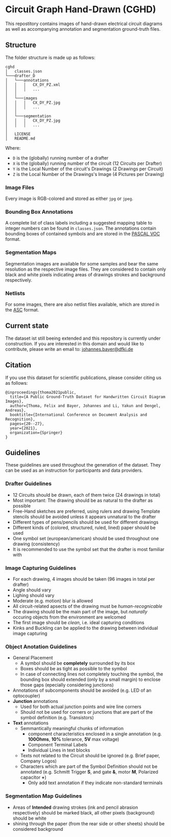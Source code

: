 # Circuit Graph Hand-Drawn (CGHD)
This repostitory contains images of hand-drawn electrical circuit diagrams as well as accompanying annotation and segmentation ground-truth files.

## Structure
The folder structure is made up as follows:

```
cghd
│   classes.json
└───drafter_D
│   └───annotations
│   │   │   CX_DY_PZ.xml
│   │   │   ...
│   │
│   └───images
│   │   │   CX_DY_PZ.jpg
│   │   │   ...
│   │
│   └───segmentation
│   │   │   CX_DY_PZ.jpg
│   │   │   ...
│
│   LICENSE
│   README.md
```

Where:

 - `D` is the (globally) running number of a drafter
 - `X` is the (globally) running number of the circuit (12 Circuits per Drafter)
 - `Y` is the Local Number of the circuit's Drawings (2 Drawings per Circuit)
 - `Z` is the Local Number of the Drawings's Image (4 Pictures per Drawing)

### Image Files
Every image is RGB-colored and stored as either `jpg` or `jpeg`.

### Bounding Box Annotations
A complete list of class labels including a suggested mapping table to integer numbers can be found in `classes.json`. The annotations contain bounding boxes of contained symbols and are stored in the [PASCAL VOC](http://host.robots.ox.ac.uk/pascal/VOC/) format.

### Segmentation Maps
Segmentation images are available for some samples and bear the same resolution as the respective image files. They are considered to contain only black and white pixels indicating areas of drawings strokes and background respectively.

### Netlists
For some images, there are also netlist files available, which are stored in the [ASC](http://ltwiki.org/LTspiceHelp/LTspiceHelp/Spice_Netlist.htm) format.

## Current state
The dataset ist still beeing extended and this repository is currently under construction. If you are interested in this domain and would like to contribute, please write an email to: johannes.bayer@dfki.de

## Citation

If you use this dataset for scientific publications, please consider citing us as follows:

```
@inproceedings{thoma2021public,
  title={A Public Ground-Truth Dataset for Handwritten Circuit Diagram Images},
  author={Thoma, Felix and Bayer, Johannes and Li, Yakun and Dengel, Andreas},
  booktitle={International Conference on Document Analysis and Recognition},
  pages={20--27},
  year={2021},
  organization={Springer}
}
```

## Guidelines
These guidelines are used throughout the generation of the dataset. They can be used as an instruction for participants and data providers.

### Drafter Guidelines
 - 12 Circuits should be drawn, each of them twice (24 drawings in total)
 - Most important: The drawing should be as natural to the drafter as possible
 - Free-Hand sketches are preferred, using rulers and drawing Template stencils should be avoided unless it appears unnatural to the drafter
 - Different types of pens/pencils should be used for different drawings
 - Different kinds of (colored, structured, ruled, lined) paper should be used
 - One symbol set (european/american) should be used throughout one drawing (consistency)
 - It is recommended to use the symbol set that the drafter is most familiar with

### Image Capturing Guidelines
 - For each drawing, 4 images should be taken (96 images in total per drafter)
 - Angle should vary
 - Lighing should vary
 - Moderate (e.g. motion) blur is allowed
 - All circuit-related apsects of the drawing must be _human-recognicable_
 - The drawing should be the main part of the image, but _naturally_ occuring objects from the environment are welcomed
 - The first image should be _clean_, i.e. ideal capturing conditions
 - Kinks and Buckling can be applied to the drawing between individual image capturing

### Object Anotation Guidelines
 - General Placement
   - A symbol should be __completely__ surrounded by its box
   - Boxes should be as tight as possible to the symbol
   - In case of connecting lines not completely touching the symbol, the bounding box should extended (only by a small margin) to enclose those gaps (epecially considering junctions)
 - Annotations of subcomponents should be avoided (e.g. LED of an optocoupler)
 - **Junction** annotations 
   - Used for both actual junction points and wire line corners
   - Should not be used for corners or junctions that are part of the symbol definition (e.g. Transistors)
 - **Text** annotations
   - Semmantically meaningful chunks of information
     - component characteristics enclosed in a single annotation (e.g. __100Ohms__, __10%__ tolerance, __5V__ max voltage)
     - Component Terminal Labels
     - Individual Lines in text blocks
   - Texts not related to the Circuit should be ignored (e.g. Brief paper, Company Logos)
   - Characters which are part of the Symbol Definition should not be annotated (e.g. Schmitt Trigger __S__, and gate __&__, motor __M__, Polarized capacitor __+__)
     - Only add text annotation if they indicate non-standard terminals

### Segmentation Map Guidelines
 - Areas of __Intended__ drawing strokes (ink and pencil abrasion respectively) should be marked black, all other pixels (background) should be white
 - shining through the paper (from the rear side or other sheets) should be considered background
